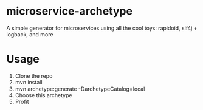 # microservice-archetype
A simple generator for microservices using all the cool toys: rapidoid, slf4j + logback, and more

# Usage

1. Clone the repo
2. mvn install
3. mvn archetype:generate -DarchetypeCatalog=local
4. Choose this archetype
5. Profit 
